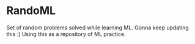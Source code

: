 # RandoML
Set of random problems solved while learning ML. Gonna keep updating this :)
Using this as a repository of ML practice. 
